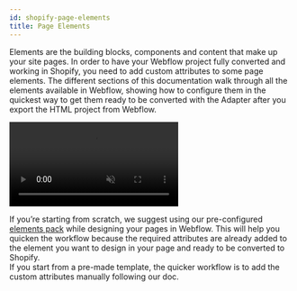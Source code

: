 ```yaml
---
id: shopify-page-elements
title: Page Elements
---
```


Elements are the building blocks, components and content that make up your site pages. In order to have your Webflow project fully converted and working in Shopify, you need to add custom attributes to some page elements. 
The different sections of this documentation walk through all the elements available in Webflow, showing how to configure them in the quickest way to get them ready to be converted with the Adapter after you export the HTML project from Webflow.

<video autoplay muted playsinline="true" loop>
<source src="/assets/custom-attribute.webm">
</video>

If you’re starting from scratch, we suggest using our pre-configured [elements pack](https://preview.webflow.com/preview/webflow-to-shopify-elements?utm_medium=preview_link&utm_source=designer&utm_content=webflow-to-shopify-elements&preview=71280fc62c37d44b2222bbe7b9a3e953&mode=preview) while designing your pages in Webflow. This will help you quicken the workflow because the required attributes are already added to the element you want to design in your page and ready to be converted to Shopify.  
If you start from a pre-made template, the quicker workflow is to add the custom attributes manually following our doc. 

